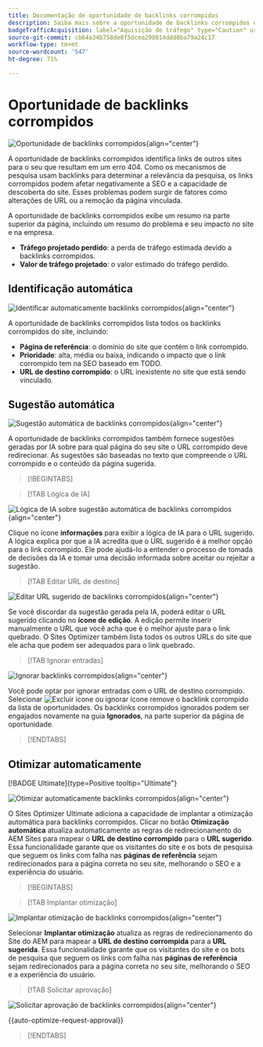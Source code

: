 ```yaml
---
title: Documentação de oportunidade de backlinks corrompidos
description: Saiba mais sobre a oportunidade de backlinks corrompidos e como usá-la para melhorar a aquisição de tráfego.
badgeTrafficAcquisition: label="Aquisição de tráfego" type="Caution" url="../../opportunity-types/traffic-acquisition.md" tooltip="Aquisição de tráfego"
source-git-commit: cb64a34b758de8f5dcea298014ddd0ba79a24c17
workflow-type: tm+mt
source-wordcount: '547'
ht-degree: 71%

---
```



# Oportunidade de backlinks corrompidos

![Oportunidade de backlinks corrompidos](./assets/broken-backlinks/hero.png){align="center"}

A oportunidade de backlinks corrompidos identifica links de outros sites para o seu que resultam em um erro 404. Como os mecanismos de pesquisa usam backlinks para determinar a relevância da pesquisa, os links corrompidos podem afetar negativamente a SEO e a capacidade de descoberta do site. Esses problemas podem surgir de fatores como alterações de URL ou a remoção da página vinculada.

A oportunidade de backlinks corrompidos exibe um resumo na parte superior da página, incluindo um resumo do problema e seu impacto no site e na empresa.

* **Tráfego projetado perdido**: a perda de tráfego estimada devido a backlinks corrompidos.
* **Valor de tráfego projetado**: o valor estimado do tráfego perdido.

## Identificação automática

![Identificar automaticamente backlinks corrompidos](./assets/broken-backlinks/auto-identify.png){align="center"}

A oportunidade de backlinks corrompidos lista todos os backlinks corrompidos do site, incluindo:

* **Página de referência**: o domínio do site que contém o link corrompido.
* **Prioridade**: alta, média ou baixa, indicando o impacto que o link corrompido tem na SEO baseado em TODO.
* **URL de destino corrompido**: o URL inexistente no site que está sendo vinculado.

## Sugestão automática

![Sugestão automática de backlinks corrompidos](./assets/broken-backlinks/auto-suggest.png){align="center"}

A oportunidade de backlinks corrompidos também fornece sugestões geradas por IA sobre para qual página do seu site o URL corrompido deve redirecionar. As sugestões são baseadas no texto que compreende o URL corrompido e o conteúdo da página sugerida.


>[!BEGINTABS]

>[!TAB Lógica de IA]

![Lógica de IA sobre sugestão automática de backlinks corrompidos](./assets/broken-backlinks/auto-suggest-ai-rationale.png){align="center"}

Clique no ícone **informações** para exibir a lógica de IA para o URL sugerido. A lógica explica por que a IA acredita que o URL sugerido é a melhor opção para o link corrompido. Ele pode ajudá-lo a entender o processo de tomada de decisões da IA e tomar uma decisão informada sobre aceitar ou rejeitar a sugestão.

>[!TAB Editar URL de destino]

![Editar URL sugerido de backlinks corrompidos](./assets/broken-backlinks/edit-target-url.png){align="center"}

Se você discordar da sugestão gerada pela IA, poderá editar o URL sugerido clicando no **ícone de edição**. A edição permite inserir manualmente o URL que você acha que é o melhor ajuste para o link quebrado. O Sites Optimizer também lista todos os outros URLs do site que ele acha que podem ser adequados para o link quebrado.

>[!TAB Ignorar entradas]

![Ignorar backlinks corrompidos](./assets/broken-backlinks/ignore.png){align="center"}

Você pode optar por ignorar entradas com o URL de destino corrompido. Selecionar ![Excluir ícone ou ignorar ícone](https://spectrum.adobe.com/static/icons/ui_18/CrossSize500.svg) remove o backlink corrompido da lista de oportunidades. Os backlinks corrompidos ignorados podem ser engajados novamente na guia **Ignorados**, na parte superior da página de oportunidade.

>[!ENDTABS]

## Otimizar automaticamente

[!BADGE Ultimate]{type=Positive tooltip="Ultimate"}

![Otimizar automaticamente backlinks corrompidos](./assets/broken-backlinks/auto-optimize.png){align="center"}

O Sites Optimizer Ultimate adiciona a capacidade de implantar a otimização automática para backlinks corrompidos. Clicar no botão **Otimização automática** atualiza automaticamente as regras de redirecionamento do AEM Sites para mapear o **URL de destino corrompido** para o **URL sugerido**. Essa funcionalidade garante que os visitantes do site e os bots de pesquisa que seguem os links com falha nas **páginas de referência** sejam redirecionados para a página correta no seu site, melhorando o SEO e a experiência do usuário.

>[!BEGINTABS]

>[!TAB Implantar otimização]

![Implantar otimização de backlinks corrompidos](./assets/broken-backlinks/deploy-optimization.png){align="center"}

Selecionar **Implantar otimização** atualiza as regras de redirecionamento do Site do AEM para mapear a **URL de destino corrompida** para a **URL sugerida**. Essa funcionalidade garante que os visitantes do site e os bots de pesquisa que seguem os links com falha nas **páginas de referência** sejam redirecionados para a página correta no seu site, melhorando o SEO e a experiência do usuário.

>[!TAB Solicitar aprovação]

![Solicitar aprovação de backlinks corrompidos](./assets/broken-backlinks/request-approval.png){align="center"}

{{auto-optimize-request-approval}}

>[!ENDTABS]
